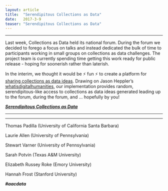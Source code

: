 ```yaml
---
layout: article
title:  "Serendipitous Collections as Data"
date:   2017-3-9 
teaser: "Serendipitous Collections as Data"
---
```

---

Last week, Collections as Data held its national forum. During the forum we decided to forego a focus on talks and instead dedicated the bulk of time  to participants working in small groups on collections as data challenges. The project team is currently spending time getting this work ready for public release - hoping for soonerish rather than laterish.  

In the interim, we thought it would be ⚡ fun ⚡  to create a platform for [sharing collections as data ideas](https://collectionsasdata.github.io/ideas/). Drawing on Jason Heppler’s [whatisdigitalhumanities](http://whatisdigitalhumanities.com/), our implementation provides random, serendipitous-like access to collections as data ideas generated leading up to the forum, during the forum, and ... hopefully by you! 

[***Serendipitous Collections as Data***](https://collectionsasdata.github.io/ideas/)

---
---
Thomas Padilla (University of California Santa Barbara)

Laurie Allen (University of Pennsylvania)

Stewart Varner (University of Pennsylvania)

Sarah Potvin (Texas A&M University)

Elizabeth Russey Roke (Emory University)

Hannah Frost (Stanford University)

***#aacdata***
